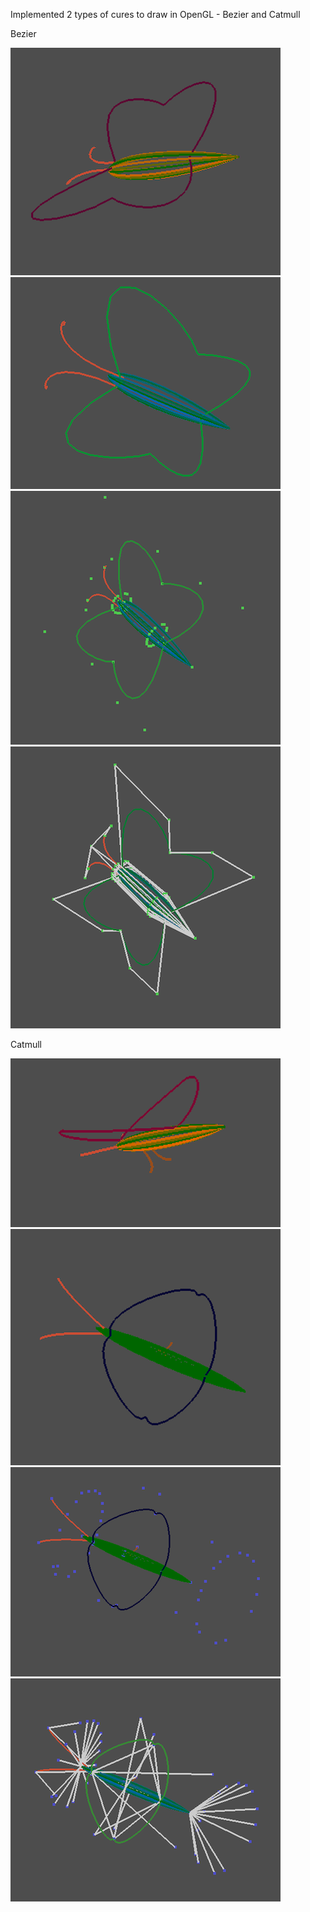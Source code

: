 Implemented 2 types of cures to draw in OpenGL - Bezier and Catmull

Bezier

![alt text](https://github.com/nirmit-1606/Intro-to-Graphics/blob/main/Curves/img/b_img1.png?raw=true)
![alt text](https://github.com/nirmit-1606/Intro-to-Graphics/blob/main/Curves/img/b_img2.png?raw=true)
![alt text](https://github.com/nirmit-1606/Intro-to-Graphics/blob/main/Curves/img/b_img3.png?raw=true)
![alt text](https://github.com/nirmit-1606/Intro-to-Graphics/blob/main/Curves/img/b_img4.png?raw=true)

Catmull

![alt text](https://github.com/nirmit-1606/Intro-to-Graphics/blob/main/Curves/img/c_img1.png?raw=true)
![alt text](https://github.com/nirmit-1606/Intro-to-Graphics/blob/main/Curves/img/c_img2.png?raw=true)
![alt text](https://github.com/nirmit-1606/Intro-to-Graphics/blob/main/Curves/img/c_img3.png?raw=true)
![alt text](https://github.com/nirmit-1606/Intro-to-Graphics/blob/main/Curves/img/c_img4.png?raw=true)
